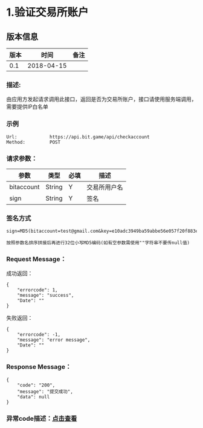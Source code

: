 # 1.验证交易所账户

## 版本信息
版本 | 时间 |   备注
-- | -- |   --
0.1 | 2018-04-15

### 描述:
由应用方发起请求调用此接口，返回是否为交易所账户，接口请使用服务端调用，需要提供IP白名单


### 示例

``` 
Url:            https://api.bit.game/api/checkaccount
Method:         POST

```

### 请求参数：


 参数           |     类型        |必填| 描述         
------------ |     -------------|--|         -----------
 bitaccount    | String    |Y| 交易所用户名
 sign     | String        |Y| 签名   
 
 
 ### 签名方式
 ```
 sign=MD5(bitaccount=test@gmail.com&key=e10adc3949ba59abbe56e057f20f883e).toLowerCase()
 
 按照参数名排序拼接后再进行32位小写MD5编码(如有空参数需使用""字符串不要传null值)
 ```
 ### Request Message：
成功返回：
``` 
{
    "errorcode": 1,
    "message": "success",
    "Date": ""
}
```
失败返回：
``` 
{
    "errorcode": -1,
    "message": "error message",
    "Date": ""
}
```
### Response Message：

``` 
{
    "code": "200",
    "message": "提交成功",
    "data": null
}

```

### 异常code描述：[点击查看](https://github.com/BitGameEN/OpenAPI/blob/master/BitGame%E6%B8%B8%E6%88%8F%E5%AF%B9%E6%8E%A5%E6%96%87%E6%A1%A3.md)
